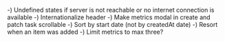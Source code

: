 -) Undefined states if server is not reachable or no internet connection is available
-) Internationalize header
-) Make metrics modal in create and patch task scrollable
-) Sort by start date (not by createdAt date)
-) Resort when an item was added
-) Limit metrics to max three?